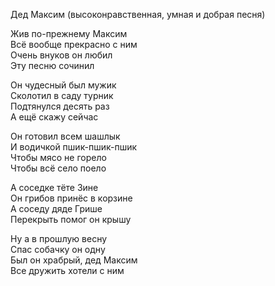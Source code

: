 Дед Максим (высоконравственная, умная и добрая песня)  

Жив по-прежнему Максим  
Всё вообще прекрасно с ним  
Очень внуков он любил  
Эту песню сочинил  

Он чудесный был мужик  
Сколотил в саду турник  
Подтянулся десять раз  
А ещё скажу сейчас  

Он готовил всем шашлык  
И водичкой пшик-пшик-пшик  
Чтобы мясо не горело  
Чтобы всё село поело  

А соседке тёте Зине  
Он грибов принёс в корзине  
А соседу дяде Грише  
Перекрыть помог он крышу  

Ну а в прошлую весну  
Спас собачку он одну  
Был он храбрый, дед Максим   
Все дружить хотели с ним  
